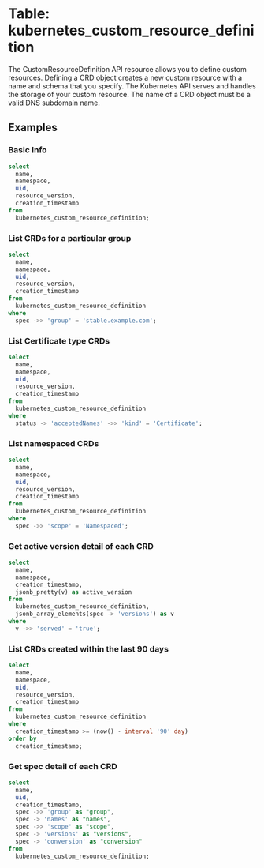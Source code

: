 # Table: kubernetes_custom_resource_definition

The CustomResourceDefinition API resource allows you to define custom resources. Defining a CRD object creates a new custom resource with a name and schema that you specify. The Kubernetes API serves and handles the storage of your custom resource. The name of a CRD object must be a valid DNS subdomain name.

## Examples

### Basic Info

```sql
select
  name,
  namespace,
  uid,
  resource_version,
  creation_timestamp
from
  kubernetes_custom_resource_definition;
```

### List CRDs for a particular group

```sql
select
  name,
  namespace,
  uid,
  resource_version,
  creation_timestamp
from
  kubernetes_custom_resource_definition
where
  spec ->> 'group' = 'stable.example.com';
```

### List Certificate type CRDs

```sql
select
  name,
  namespace,
  uid,
  resource_version,
  creation_timestamp
from
  kubernetes_custom_resource_definition
where
  status -> 'acceptedNames' ->> 'kind' = 'Certificate';
```

### List namespaced CRDs

```sql
select
  name,
  namespace,
  uid,
  resource_version,
  creation_timestamp
from
  kubernetes_custom_resource_definition
where
  spec ->> 'scope' = 'Namespaced';
```

### Get active version detail of each CRD

```sql
select
  name,
  namespace,
  creation_timestamp,
  jsonb_pretty(v) as active_version
from
  kubernetes_custom_resource_definition,
  jsonb_array_elements(spec -> 'versions') as v
where
  v ->> 'served' = 'true';
```

### List CRDs created within the last 90 days

```sql
select
  name,
  namespace,
  uid,
  resource_version,
  creation_timestamp
from
  kubernetes_custom_resource_definition
where
  creation_timestamp >= (now() - interval '90' day)
order by
  creation_timestamp;
```

### Get spec detail of each CRD

```sql
select
  name,
  uid,
  creation_timestamp,
  spec ->> 'group' as "group",
  spec -> 'names' as "names",
  spec ->> 'scope' as "scope",
  spec -> 'versions' as "versions",
  spec -> 'conversion' as "conversion"
from
  kubernetes_custom_resource_definition;
```
